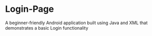 # Login-Page
A beginner-friendly Android application built using Java and XML that demonstrates a basic Login functionality
